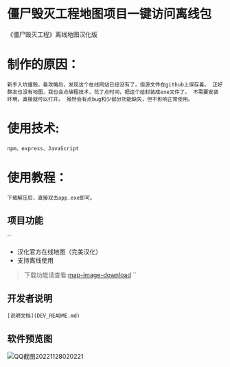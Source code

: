 
# 僵尸毁灭工程地图项目一键访问离线包
  
《僵尸毁灭工程》离线地图汉化版

# 制作的原因：

``新手入坑僵毁，看攻略后，发现这个在线网站已经没有了，但源文件在github上保存着。
正好群友也没有地图，我也会点编程技术，花了点时间，把这个给封装成exe文件了。
不需要安装环境，直接就可以打开。
虽然会有点bug和少部分功能缺失，但不影响正常使用。``

# 使用技术:
``npm、express、JavaScript ``

# 使用教程：
``下载解压后，直接双击app.exe即可。``


## 项目功能
``
- 汉化官方在线地图（完美汉化）
- 支持离线使用
>下载功能请查看:[map-image-download](map-image-download/README.md)
``
## 开发者说明
``
[说明文档](DEV_README.md)
``
##  软件预览图

![QQ截图20221128020221](https://user-images.githubusercontent.com/70384877/204153058-05971e70-3c8f-43d2-a807-0d9076fefa82.png)


